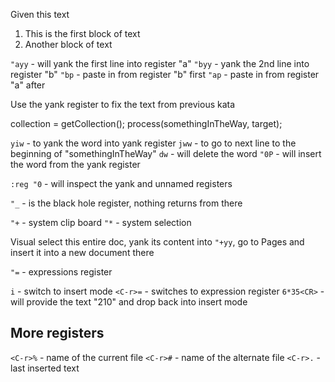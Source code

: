 Given this text

1) This is the first block of text
2) Another block of text


`"ayy` - will yank the first line into register "a"
`"byy` - yank the 2nd line into register "b"
`"bp` - paste in from register "b" first
`"ap` - paste in from register "a" after

Use the yank register to fix the text from previous kata

collection = getCollection();
process(somethingInTheWay, target);

`yiw` - to yank the word into yank register
`jww` - to go to next line to the beginning of "somethingInTheWay"
`dw` - will delete the word
`"0P` - will insert the word from the yank register

`:reg "0` - will inspect the yank and unnamed registers

`"_` - is the black hole register, nothing returns from there

`"+` - system clip board
`"*` - system selection

Visual select this entire doc, yank its content into `"+yy`, go to
Pages and insert it into a new document there

`"=` - expressions register

`i` - switch to insert mode
`<C-r>=` - switches to expression register
`6*35<CR>` - will provide the text "210" and drop back into insert mode

## More registers
`<C-r>%` - name of the current file
`<C-r>#` - name of the alternate file
`<C-r>.` - last inserted text
